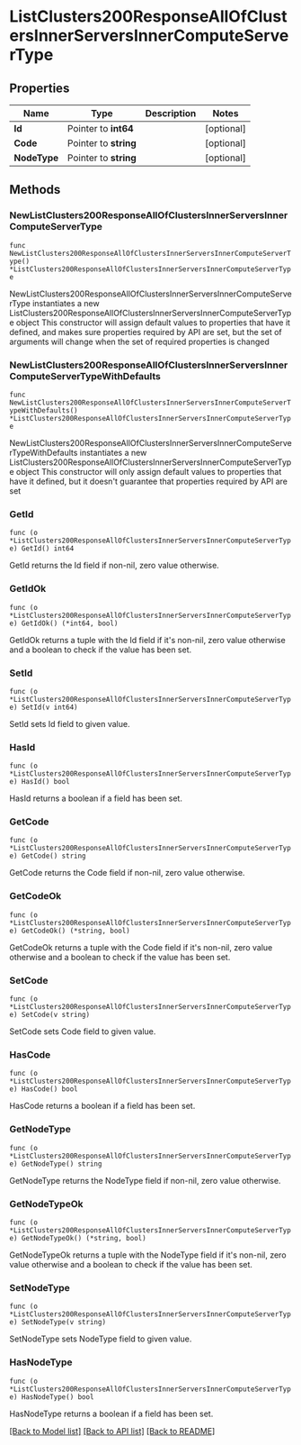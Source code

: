 # ListClusters200ResponseAllOfClustersInnerServersInnerComputeServerType

## Properties

Name | Type | Description | Notes
------------ | ------------- | ------------- | -------------
**Id** | Pointer to **int64** |  | [optional] 
**Code** | Pointer to **string** |  | [optional] 
**NodeType** | Pointer to **string** |  | [optional] 

## Methods

### NewListClusters200ResponseAllOfClustersInnerServersInnerComputeServerType

`func NewListClusters200ResponseAllOfClustersInnerServersInnerComputeServerType() *ListClusters200ResponseAllOfClustersInnerServersInnerComputeServerType`

NewListClusters200ResponseAllOfClustersInnerServersInnerComputeServerType instantiates a new ListClusters200ResponseAllOfClustersInnerServersInnerComputeServerType object
This constructor will assign default values to properties that have it defined,
and makes sure properties required by API are set, but the set of arguments
will change when the set of required properties is changed

### NewListClusters200ResponseAllOfClustersInnerServersInnerComputeServerTypeWithDefaults

`func NewListClusters200ResponseAllOfClustersInnerServersInnerComputeServerTypeWithDefaults() *ListClusters200ResponseAllOfClustersInnerServersInnerComputeServerType`

NewListClusters200ResponseAllOfClustersInnerServersInnerComputeServerTypeWithDefaults instantiates a new ListClusters200ResponseAllOfClustersInnerServersInnerComputeServerType object
This constructor will only assign default values to properties that have it defined,
but it doesn't guarantee that properties required by API are set

### GetId

`func (o *ListClusters200ResponseAllOfClustersInnerServersInnerComputeServerType) GetId() int64`

GetId returns the Id field if non-nil, zero value otherwise.

### GetIdOk

`func (o *ListClusters200ResponseAllOfClustersInnerServersInnerComputeServerType) GetIdOk() (*int64, bool)`

GetIdOk returns a tuple with the Id field if it's non-nil, zero value otherwise
and a boolean to check if the value has been set.

### SetId

`func (o *ListClusters200ResponseAllOfClustersInnerServersInnerComputeServerType) SetId(v int64)`

SetId sets Id field to given value.

### HasId

`func (o *ListClusters200ResponseAllOfClustersInnerServersInnerComputeServerType) HasId() bool`

HasId returns a boolean if a field has been set.

### GetCode

`func (o *ListClusters200ResponseAllOfClustersInnerServersInnerComputeServerType) GetCode() string`

GetCode returns the Code field if non-nil, zero value otherwise.

### GetCodeOk

`func (o *ListClusters200ResponseAllOfClustersInnerServersInnerComputeServerType) GetCodeOk() (*string, bool)`

GetCodeOk returns a tuple with the Code field if it's non-nil, zero value otherwise
and a boolean to check if the value has been set.

### SetCode

`func (o *ListClusters200ResponseAllOfClustersInnerServersInnerComputeServerType) SetCode(v string)`

SetCode sets Code field to given value.

### HasCode

`func (o *ListClusters200ResponseAllOfClustersInnerServersInnerComputeServerType) HasCode() bool`

HasCode returns a boolean if a field has been set.

### GetNodeType

`func (o *ListClusters200ResponseAllOfClustersInnerServersInnerComputeServerType) GetNodeType() string`

GetNodeType returns the NodeType field if non-nil, zero value otherwise.

### GetNodeTypeOk

`func (o *ListClusters200ResponseAllOfClustersInnerServersInnerComputeServerType) GetNodeTypeOk() (*string, bool)`

GetNodeTypeOk returns a tuple with the NodeType field if it's non-nil, zero value otherwise
and a boolean to check if the value has been set.

### SetNodeType

`func (o *ListClusters200ResponseAllOfClustersInnerServersInnerComputeServerType) SetNodeType(v string)`

SetNodeType sets NodeType field to given value.

### HasNodeType

`func (o *ListClusters200ResponseAllOfClustersInnerServersInnerComputeServerType) HasNodeType() bool`

HasNodeType returns a boolean if a field has been set.


[[Back to Model list]](../README.md#documentation-for-models) [[Back to API list]](../README.md#documentation-for-api-endpoints) [[Back to README]](../README.md)


